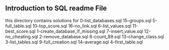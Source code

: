Introduction to SQL readme File
------------------------------------------------
this directory contains solutions for
0-list_databases.sql  15-groups.sql                     5-full_table.sql
10-top_score.sql      16-no_link.sql                    6-list_values.sql
11-best_score.sql     1-create_database_if_missing.sql  7-insert_value.sql
12-no_cheating.sql    2-remove_database.sql             8-count_89.sql
13-change_class.sql   3-list_tables.sql                 9-full_creation.sql
14-average.sql        4-first_table.sql        
